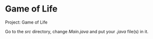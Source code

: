 # Game of Life

Project: Game of Life

Go to the *src* directory, change *Main.java* and put your *.java* file(s) in it.
